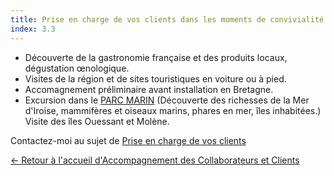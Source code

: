 ```yaml
---
title: Prise en charge de vos clients dans les moments de convivialité
index: 3.3
---
```


- Découverte de la gastronomie française et des produits locaux, dégustation œnologique.
- Visites de la région et de sites touristiques en voiture ou à pied.
- Accomagnement préliminaire avant installation en Bretagne.
- Excursion dans le [PARC MARIN](/bateau) (Découverte des richesses de la Mer d'Iroise, mammifères et oiseaux marins, phares en mer, îles inhabitées.) 
Visite des îles Ouessant et Molène.

Contactez-moi au sujet de [Prise en charge de vos clients](mailto:info@glyneltconsultant.fr?subject=Prise%20en%20charge&body=Tapez%20%0Avotre%20message%20ici%0A)

[← Retour à l'accueil d'Accompagnement des Collaborateurs et Clients](/posts/accueildesclients)
